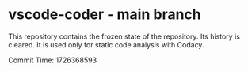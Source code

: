 # vscode-coder - main branch

This repository contains the frozen state of the repository.
Its history is cleared. It is used only for static code
analysis with Codacy.

Commit Time: 1726368593